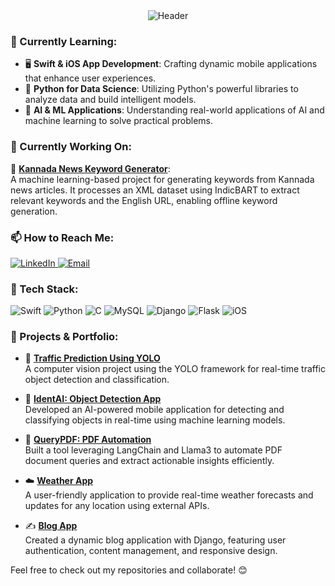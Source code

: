 <div align="center">
  <img src="https://capsule-render.vercel.app/api?type=venom&height=300&color=gradient&text=Dhanya%20Kini%20B&reversal=false&textBg=false&fontColor=black&animation=fadeIn&desc=✨%20Aspiring%20AI-ML%20Engineer%20✨&fontSize=60&descSize=20" alt="Header" />
</div>

### 🌱 Currently Learning:
- 🖥️ **Swift & iOS App Development**: Crafting dynamic mobile applications that enhance user experiences.
- 🐍 **Python for Data Science**: Utilizing Python's powerful libraries to analyze data and build intelligent models.
- 🤖 **AI & ML Applications**: Understanding real-world applications of AI and machine learning to solve practical problems.

### 🔭 Currently Working On:  
📰 **[Kannada News Keyword Generator](https://github.com/dhanyakini/Kannada-Keyword-Generator)**:  
  A machine learning-based project for generating keywords from Kannada news articles. It processes an XML dataset using IndicBART to extract relevant keywords and the English URL, enabling offline keyword generation.  

### 📫 How to Reach Me:
<div>
  <a href="https://www.linkedin.com/in/b-dhanya-kini/">
    <img src="https://img.shields.io/badge/LinkedIn-0077B5?style=for-the-badge&logo=linkedin&logoColor=white" alt="LinkedIn"/>
  </a>
  
  <a href="mailto:dhanyakini@gmail.com">
    <img src="https://img.shields.io/badge/Email-D14836?style=for-the-badge&logo=gmail&logoColor=white" alt="Email"/>
  </a>
</div>

### 🚀 Tech Stack:
<div>
  <img src="https://img.shields.io/badge/Swift-FA7343?style=for-the-badge&logo=swift&logoColor=white" alt="Swift" />
  <img src="https://img.shields.io/badge/Python-3776AB?style=for-the-badge&logo=python&logoColor=white" alt="Python" />
  <img src="https://img.shields.io/badge/C-00599C?style=for-the-badge&logo=c&logoColor=white" alt="C" />
  <img src="https://img.shields.io/badge/MySQL-4479A1?style=for-the-badge&logo=mysql&logoColor=white" alt="MySQL" />
  <img src="https://img.shields.io/badge/Django-092E20?style=for-the-badge&logo=django&logoColor=white" alt="Django" />
  <img src="https://img.shields.io/badge/Flask-000000?style=for-the-badge&logo=flask&logoColor=white" alt="Flask" />
  <img src="https://img.shields.io/badge/iOS-000000?style=for-the-badge&logo=apple&logoColor=white" alt="iOS" />
</div>

### 🔗 Projects & Portfolio:
- 🚦 **[Traffic Prediction Using YOLO](https://github.com/dhanyakini/YOLO-Traffic)**  
  A computer vision project using the YOLO framework for real-time traffic object detection and classification.

- 🤖 **[IdentAI: Object Detection App](https://github.com/dhanyakini/IdentAI-Object-Detection-App)**  
  Developed an AI-powered mobile application for detecting and classifying objects in real-time using machine learning models.

- 📄 **[QueryPDF: PDF Automation](https://github.com/dhanyakini/PDF-Automation-Using-LangChain-and-Llama3)**  
  Built a tool leveraging LangChain and Llama3 to automate PDF document queries and extract actionable insights efficiently.

- ☁️ **[Weather App](https://github.com/dhanyakini/Weather-App)**  
  A user-friendly application to provide real-time weather forecasts and updates for any location using external APIs.

- ✍️ **[Blog App](https://github.com/dhanyakini/Django-Blog-App)**  
  Created a dynamic blog application with Django, featuring user authentication, content management, and responsive design.

Feel free to check out my repositories and collaborate! 😊
